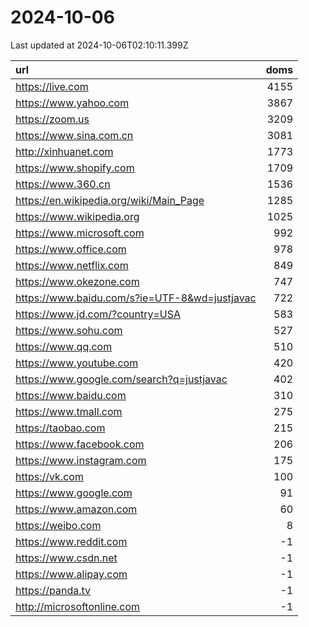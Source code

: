 # 2024-10-06

<!-- BEGIN -->
Last updated at 2024-10-06T02:10:11.399Z

url | doms
:- | -:
https://live.com | 4155
https://www.yahoo.com | 3867
https://zoom.us | 3209
https://www.sina.com.cn | 3081
http://xinhuanet.com | 1773
https://www.shopify.com | 1709
https://www.360.cn | 1536
https://en.wikipedia.org/wiki/Main_Page | 1285
https://www.wikipedia.org | 1025
https://www.microsoft.com | 992
https://www.office.com | 978
https://www.netflix.com | 849
https://www.okezone.com | 747
https://www.baidu.com/s?ie=UTF-8&wd=justjavac | 722
https://www.jd.com/?country=USA | 583
https://www.sohu.com | 527
https://www.qq.com | 510
https://www.youtube.com | 420
https://www.google.com/search?q=justjavac | 402
https://www.baidu.com | 310
https://www.tmall.com | 275
https://taobao.com | 215
https://www.facebook.com | 206
https://www.instagram.com | 175
https://vk.com | 100
https://www.google.com | 91
https://www.amazon.com | 60
https://weibo.com | 8
https://www.reddit.com | -1
https://www.csdn.net | -1
https://www.alipay.com | -1
https://panda.tv | -1
http://microsoftonline.com | -1
<!-- END -->
